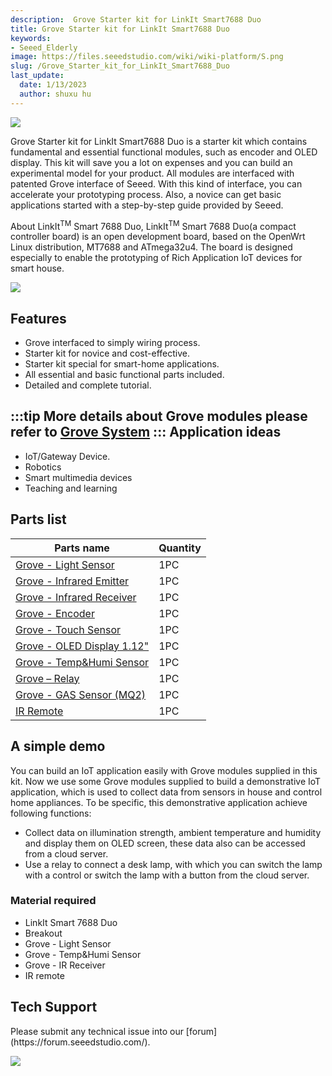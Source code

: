 ```yaml
---
description:  Grove Starter kit for LinkIt Smart7688 Duo
title: Grove Starter kit for LinkIt Smart7688 Duo
keywords:
- Seeed_Elderly
image: https://files.seeedstudio.com/wiki/wiki-platform/S.png
slug: /Grove_Starter_kit_for_LinkIt_Smart7688_Duo
last_update:
  date: 1/13/2023
  author: shuxu hu
---
```


![](https://files.seeedstudio.com/wiki/Grove_Starter_kit_for_LinkIt_Smart7688_Duo/img/Grove_Starter_kit_for_LinkIt_Smart7688_Duo_Product_view_1200_s.jpg)

Grove Starter kit for LinkIt Smart7688 Duo is a starter kit which contains fundamental and essential functional modules, such as encoder and OLED display. This kit will save you a lot on expenses and you can build an experimental model for your product. All modules are interfaced with patented Grove interface of Seeed. With this kind of interface, you can accelerate your prototyping process. Also, a novice can get basic applications started with a step-by-step guide provided by Seeed.

About LinkIt<sup>TM</sup> Smart 7688 Duo, LinkIt<sup>TM</sup> Smart 7688 Duo(a compact controller board) is an open development board, based on the OpenWrt Linux distribution, MT7688 and ATmega32u4. The board is designed especially to enable the prototyping of Rich Application IoT devices for smart house.

[![](https://files.seeedstudio.com/wiki/common/Get_One_Now_Banner.png)](https://www.seeedstudio.com/depot/Grove-Starter-Kit-for-LinkIt-7688-Duo-p-2551.html)

Features
--------

-   Grove interfaced to simply wiring process.
-   Starter kit for novice and cost-effective.
-   Starter kit special for smart-home applications.
-   All essential and basic functional parts included.
-   Detailed and complete tutorial.

:::tip
    More details about Grove modules please refer to [Grove System](https://wiki.seeedstudio.com/Grove_System/)
:::
Application ideas
-----------------

-   IoT/Gateway Device.
-   Robotics
-   Smart multimedia devices
-   Teaching and learning

Parts list
----------

| Parts name                                                                                                 | Quantity |
|------------------------------------------------------------------------------------------------------------|----------|
| [Grove - Light Sensor](https://www.seeedstudio.com/depot/Grove-Light-Sensor-p-746.html?cPath=25_27)         | 1PC      |
| [Grove - Infrared Emitter](https://www.seeedstudio.com/depot/Grove-Infrared-Emitter-p-993.html?cPath=19_23) | 1PC      |
| [Grove - Infrared Receiver](https://www.seeedstudio.com/depot/Grove-Infrared-Receiver-p-994.html)           | 1PC      |
| [Grove - Encoder](https://www.seeedstudio.com/depot/Grove-Encoder-p-1352.html)                              | 1PC      |
| [Grove - Touch Sensor](https://www.seeedstudio.com/depot/Grove-Touch-Sensor-p-747.html)                     | 1PC      |
| [Grove - OLED Display 1.12"](https://www.seeedstudio.com/depot/Grove-OLED-Display-112-p-781.html)           | 1PC      |
| [Grove - Temp&Humi Sensor](https://www.seeedstudio.com/depot/Grove-TempHumi-Sensor-p-745.html)              | 1PC      |
| [Grove – Relay](https://www.seeedstudio.com/depot/Grove-Relay-p-769.html)                                   | 1PC      |
| [Grove - GAS Sensor (MQ2)](https://www.seeedstudio.com/depot/Grove-Gas-SensorMQ2-p-937.html)                | 1PC      |
| [IR Remote](https://www.seeedstudio.com/depot/DSLR-Universal-Interval-IR-Remote-p-1927.html)                | 1PC      |

A simple demo
-------------

You can build an IoT application easily with Grove modules supplied in this kit. Now we use some Grove modules supplied to build a demonstrative IoT application, which is used to collect data from sensors in house and control home appliances. To be specific, this demonstrative application achieve following functions:

-   Collect data on illumination strength, ambient temperature and humidity and display them on OLED screen, these data also can be accessed from a cloud server.
-   Use a relay to connect a desk lamp, with which you can switch the lamp with a control or switch the lamp with a button from the cloud server.

### Material required

-   LinkIt Smart 7688 Duo
-   Breakout
-   Grove - Light Sensor
-   Grove - Temp&Humi Sensor
-   Grove - IR Receiver
-   IR remote

<!-- This Markdown file was created from https://www.seeedstudio.com/wiki/Grove_Starter_kit_for_LinkIt_Smart7688_Duo -->

## Tech Support
<div>
  Please submit any technical issue into our [forum](https://forum.seeedstudio.com/). <br /><p style={{textAlign: 'center'}}><a href="https://www.seeedstudio.com/act-4.html?utm_source=wiki&utm_medium=wikibanner&utm_campaign=newproducts" target="_blank"><img src="https://files.seeedstudio.com/wiki/Wiki_Banner/new_product.jpg" /></a></p>
</div>
